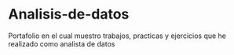 # Analisis-de-datos
Portafolio en el cual muestro trabajos, practicas y ejercicios que he realizado como analista de datos
